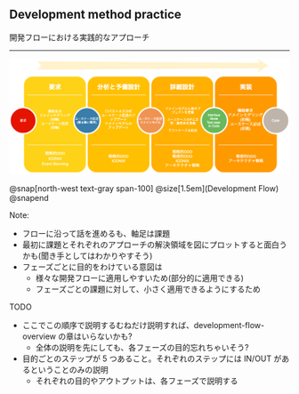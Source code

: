 ## Development method practice

開発フローにおける実践的なアプローチ

---

![development-flow](assets/img/developmemt-flow.png)

@snap[north-west text-gray span-100]
@size[1.5em](Development Flow)
@snapend

Note: 
 
- フローに沿って話を進めるも、軸足は課題 
- 最初に課題とそれぞれのアプローチの解決領域を図にプロットすると面白うかも(聞き手としてはわかりやすそう)
- フェーズごとに目的をわけている意図は
    - 様々な開発フローに適用しやすいため(部分的に適用できる)
    - フェーズごとの課題に対して、小さく適用できるようにするため

TODO

- ここでこの順序で説明するむねだけ説明すれば、development-flow-overview の章はいらないかも?
    - 全体の説明を先にしても、各フェーズの目的忘れちゃいそう?
- 目的ごとのステップが 5 つあること。それぞれのステップには IN/OUT があるということのみの説明
    - それぞれの目的やアウトプットは、各フェーズで説明する